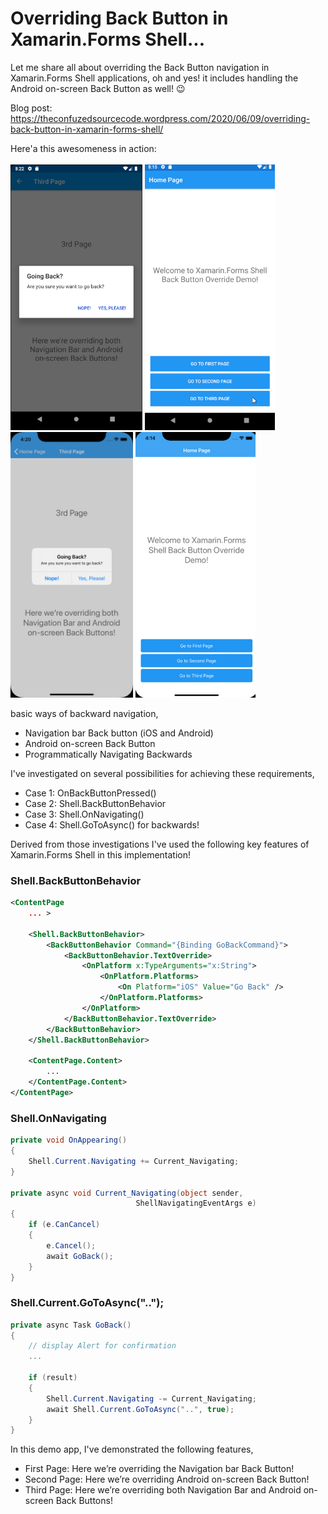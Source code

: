Overriding Back Button in Xamarin.Forms Shell...
==============
Let me share all about overriding the Back Button navigation in Xamarin.Forms Shell applications, oh and yes! it includes handling the Android on-screen Back Button as well! :wink:

Blog post: https://theconfuzedsourcecode.wordpress.com/2020/06/09/overriding-back-button-in-xamarin-forms-shell/

Here'a this awesomeness in action:  <br /><br />
<img src="/XFShellBackButtonOverride/screenshots/Xamarin.Forms Shell Back Button Override Android.png" height="425"/> <img src="/XFShellBackButtonOverride/screenshots/XFShellBackButtonOverride Android Page3.gif" height="425"/> <img src="/XFShellBackButtonOverride/screenshots/Xamarin.Forms Shell Back Button Override iOS.png" height="425"/> <img src="/XFShellBackButtonOverride/screenshots/XFShellBackButtonOverride iOS Page3.gif" height="425"/> 
<br />

basic ways of backward navigation,
- Navigation bar Back button (iOS and Android)
- Android on-screen Back Button
- Programmatically Navigating Backwards

I've investigated on several possibilities for achieving these requirements,
- Case 1: OnBackButtonPressed()
- Case 2: Shell.BackButtonBehavior
- Case 3: Shell.OnNavigating()
- Case 4: Shell.GoToAsync() for backwards!

Derived from those investigations I've used the following key features of Xamarin.Forms Shell in this implementation!

### Shell.BackButtonBehavior
```xml
<ContentPage
    ... >
  
    <Shell.BackButtonBehavior>
        <BackButtonBehavior Command="{Binding GoBackCommand}">
            <BackButtonBehavior.TextOverride>
                <OnPlatform x:TypeArguments="x:String">
                    <OnPlatform.Platforms>
                        <On Platform="iOS" Value="Go Back" />
                    </OnPlatform.Platforms>
                </OnPlatform>
            </BackButtonBehavior.TextOverride>
        </BackButtonBehavior>
    </Shell.BackButtonBehavior>
  
    <ContentPage.Content>
        ...
    </ContentPage.Content>
</ContentPage>
```

### Shell.OnNavigating
```csharp
private void OnAppearing()
{
	Shell.Current.Navigating += Current_Navigating;
}

private async void Current_Navigating(object sender, 
							ShellNavigatingEventArgs e)
{
	if (e.CanCancel)
	{
		e.Cancel();
		await GoBack();
	}
}
```

### Shell.Current.GoToAsync("..");
```csharp
private async Task GoBack()
{
	// display Alert for confirmation
	...

	if (result)
	{
		Shell.Current.Navigating -= Current_Navigating;
		await Shell.Current.GoToAsync("..", true);
	}
}
```

In this demo app, I've demonstrated the following features,
- First Page: Here we’re overriding the Navigation bar Back Button!
- Second Page: Here we’re overriding Android on-screen Back Button!
- Third Page: Here we’re overriding both Navigation Bar and Android on-screen Back Buttons!
